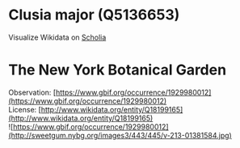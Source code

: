 
Clusia major (Q5136653)
=======================
  
Visualize Wikidata on [Scholia](https://scholia.toolforge.org/taxon/Q5136653)
# The New York Botanical Garden
  
Observation: [https://www.gbif.org/occurrence/1929980012](https://www.gbif.org/occurrence/1929980012)  
License: [http://www.wikidata.org/entity/Q18199165](http://www.wikidata.org/entity/Q18199165)  
![https://www.gbif.org/occurrence/1929980012](http://sweetgum.nybg.org/images3/443/445/v-213-01381584.jpg)